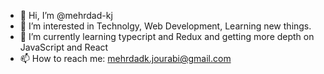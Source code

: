 - 👋 Hi, I’m @mehrdad-kj
- 👀 I’m interested in Technolgy, Web Development, Learning new things.
- 🌱 I’m currently learning typecript and Redux and getting more depth on JavaScript and React
- 📫 How to reach me: mehrdadk.jourabi@gmail.com 

